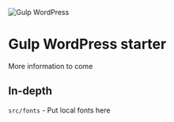 ![Gulp WordPress](https://media.giphy.com/media/xT9IgEz0ggPj403S6c/giphy.gif)

# Gulp WordPress starter

More information to come


## In-depth

`src/fonts` - Put local fonts here